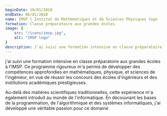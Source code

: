 ```yaml
---
beginDate: 10/01/2018
endDate: 06/01/2020
name: IMSP | Institut de Mathématiques et de Sciences Physiques logo
formation: Classe préparatoire aux grandes écoles
image: {
    src: "/icons/imsp.jpg",
    alt: "IMSP logo"
}
description: J'ai suivi une formation intensive en classe préparatoire aux grandes écoles à l'IMSP, où j'ai développé des compétences solides en mathématiques, physique et sciences de l'ingénieur, tout en découvrant les bases de la programmation, de l'algorithmique et des systèmes informatiques, ce qui m'a permis de développer une passion pour l'informatique
---
```

j'ai suivi une formation intensive en classe préparatoire aux grandes écoles à l'IMSP. Ce programme rigoureux m'a permis de développer des compétences approfondies en mathématiques, physique, et sciences de l'ingénieur, en vue de réussir les concours des écoles d'ingénieurs et des institutions académiques prestigieuses.

Au-delà des matières scientifiques traditionnelles, cette expérience m'a également introduit au monde de l'informatique. En découvrant les bases de la programmation, de l'algorithmique et des systèmes informatiques, j'ai développé une véritable passion pour ce domaine